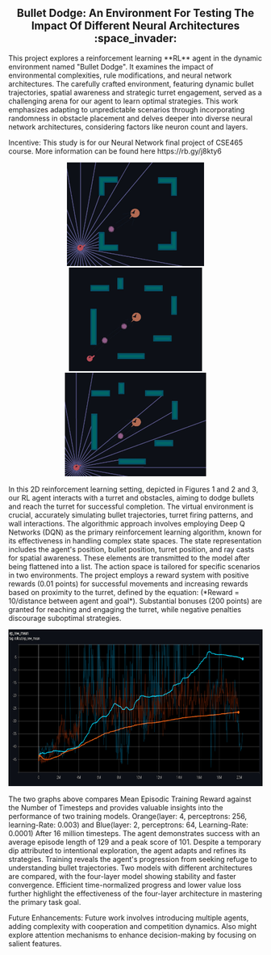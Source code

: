 <h2 align="center"> Bullet Dodge: An Environment For Testing The Impact Of Different Neural Architectures :space_invader: </h2>
<p>
This project explores a reinforcement learning **RL** agent in the dynamic environment named "Bullet Dodge". It examines
the impact of environmental complexities, rule modifications, and neural network architectures. The carefully crafted environment, 
  featuring dynamic bullet trajectories, spatial awareness and strategic turret engagement, served as a challenging arena for our agent to learn optimal strategies. This work emphasizes 
adapting to unpredictable scenarios through incorporating randomness in obstacle placement and delves deeper into diverse neural 
network architectures, considering factors like neuron count and layers. 
</p>
Incentive: This study is for our Neural Network final project of CSE465 course. More information can be found here https://rb.gy/j8kty6

<p align="center">
<img src="Envs/IMAGES/new_rays.jpg" height="205em"><img src="Envs/IMAGES/rotational.jpg" height="205em"><img src="Envs/IMAGES/rays.jpg" height="205em"> 
</p>
<p>
In this 2D reinforcement learning setting, depicted in Figures 1 and 2 and 3, our RL agent interacts with a turret and obstacles, aiming to dodge bullets and reach the turret for successful completion. 
The virtual environment is crucial, accurately simulating bullet trajectories, turret firing patterns, and wall interactions. The algorithmic approach involves employing 
Deep Q Networks (DQN) as the primary reinforcement learning algorithm, known for its effectiveness in handling complex state spaces. The state representation includes the agent's position, 
bullet position, turret position, and ray casts for spatial awareness. These elements are transmitted to the model after being flattened into a list. The action space is tailored for specific 
scenarios in two environments. The project employs a reward system with positive rewards (0.01 points) for successful movements and increasing rewards based on proximity
to the turret, defined by the equation: (*Reward = 10/distance between agent and goal*). Substantial bonuses (200 points) are granted for reaching and engaging the turret, 
while negative penalties discourage suboptimal strategies.
</p>

<p align="center">
<img src="Envs/IMAGES/graph.png" height="310em"> 
</p>
<p>
The two graphs above compares Mean Episodic Training Reward against the Number of Timesteps and provides valuable insights into the performance of two training
models. Orange(layer: 4, perceptrons: 256, learning-Rate: 0.003) and Blue(layer: 2, perceptrons: 64, Learning-Rate: 0.0001)
After 16 million timesteps. The agent demonstrates success with an average episode length of 129 and a peak score of 101. Despite a temporary dip attributed 
to intentional exploration, the agent adapts and refines its strategies. Training reveals the agent's progression from seeking refuge to understanding bullet 
trajectories. Two models with different architectures are compared, with the four-layer model showing stability and faster convergence. Efficient time-normalized 
progress and lower value loss further highlight the effectiveness of the four-layer architecture in mastering the primary task goal.
</p>
<p>
Future Enhancements: 
Future work involves introducing multiple agents, adding complexity with cooperation and competition dynamics. Also might
  explore attention mechanisms to enhance decision-making by focusing on salient features. 
</p>
